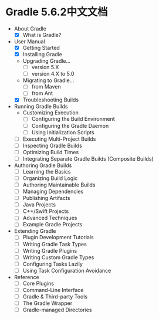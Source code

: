 # Gradle 5.6.2中文文档

- About Gradle
  - [X] What is Gradle?

- User Manual
  - [X] Getting Started
  - [X] Installing Gradle
  - Upgrading Gradle...
    - [ ] version 5.X
    - [ ] version 4.X to 5.0
  - Migrating to Gradle...
    - [ ] from Maven
    - [ ] from Ant
  - [X] Troubleshooting Builds

- Running Gradle Builds
  - Customizing Execution
    - [ ] Configuring the Build Environment
    - [ ] Configuring the Gradle Daemon
    - [ ] Using Initialization Scripts
  - [ ] Executing Multi-Project Builds
  - [ ] Inspecting Gradle Builds
  - [ ] Optimizing Build Times
  - [ ] Integrating Separate Gradle Builds (Composite Builds)

- Authoring Gradle Builds
  - [ ] Learning the Basics
  - [ ] Organizing Build Logic
  - [ ] Authoring Maintainable Builds
  - [ ] Managing Dependencies
  - [ ] Publishing Artifacts
  - [ ] Java Projects
  - [ ] C++/Swift Projects
  - [ ] Advanced Techniques
  - [ ] Example Gradle Projects

- Extending Gradle
  - [ ] Plugin Development Tutorials
  - [ ] Writing Gradle Task Types
  - [ ] Writing Gradle Plugins
  - [ ] Writing Custom Gradle Types
  - [ ] Configuring Tasks Lazily
  - [ ] Using Task Configuration Avoidance

- Reference
  - [ ] Core Plugins
  - [ ] Command-Line Interface
  - [ ] Gradle & Third-party Tools
  - [ ] The Gradle Wrapper
  - [ ] Gradle-managed Directories
